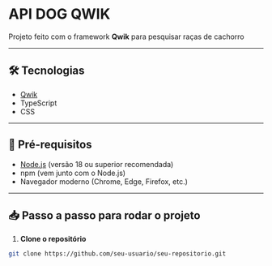 # API DOG QWIK

Projeto feito com  o framework **Qwik** para pesquisar raças de cachorro 

---

## 🛠 Tecnologias

- [Qwik](https://qwik.builder.io/)  
- TypeScript  
- CSS  

---

## 🚀 Pré-requisitos

- [Node.js](https://nodejs.org/) (versão 18 ou superior recomendada)  
- npm (vem junto com o Node.js)  
- Navegador moderno (Chrome, Edge, Firefox, etc.)  

---

## 📥 Passo a passo para rodar o projeto

1. **Clone o repositório**

```bash
git clone https://github.com/seu-usuario/seu-repositorio.git
